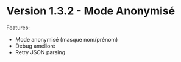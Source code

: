 # Version 1.3.2 - Mode Anonymisé

Features:
- Mode anonymisé (masque nom/prénom)
- Debug amélioré
- Retry JSON parsing
